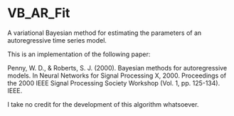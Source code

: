 # VB_AR_Fit
A variational Bayesian method for estimating the parameters of an autoregressive time series model.

This is an implementation of the following paper:

Penny, W. D., & Roberts, S. J. (2000). Bayesian methods for autoregressive models. In Neural Networks for Signal Processing X, 2000. Proceedings of the 2000 IEEE Signal Processing Society Workshop (Vol. 1, pp. 125-134). IEEE.

I take no credit for the development of this algorithm whatsoever.
